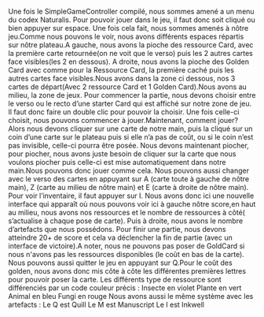 Une fois le SimpleGameController compilé, nous sommes amené a un menu du codex Naturalis. Pour pouvoir jouer dans le jeu, il faut donc soit cliqué ou bien appuyer sur espace. Une fois cela fait, nous sommes amenés à nôtre jeu.Comme nous pouvons le voir, nous avons différents espaces répartis sur nôtre plateau.A gauche, nous avons la pioche des ressource Card, avec la première carte retournée(on ne voit que le verso) puis les 2 autres cartes face visibles(les 2 en dessous). A droite, nous avons la pioche des Golden Card avec comme pour la Ressource Card, la première caché puis les autres cartes face visibles.Nous avons dans la zone ci dessous, nos 3 cartes de départ(Avec 2 ressource Card et 1 Golden Card).Nous avons au milieu, la zone de jeux. Pour commencer la partie, nous devons choisir entre le verso ou le recto d’une starter Card qui est affiché sur notre zone de jeu. Il faut donc faire un double clic pour pouvoir la choisir. Une fois celle-ci choisit, nous pouvons commencer à jouer.Maintenant, comment jouer? Alors nous devons cliquer sur une carte de notre main, puis la cliqué sur un coin d’une carte sur le plateau puis si elle n’a pas de coût, ou si le coin n’est pas invisible, celle-ci pourra être posée. Nous devons maintenant piocher, pour piocher, nous avons juste besoin de cliquer sur la carte que nous voulons piocher puis celle-ci est mise automatiquement dans notre main.Nous pouvons donc jouer comme cela. Nous pouvons aussi changer avec le verso des cartes en appuyant sur A (carte toute à gauche de nôtre main), Z (carte au milieu de nôtre main) et E (carte à droite de nôtre main). Pour voir l’inventaire, il faut appuyer sur I. Nous avons donc ici une nouvelle interface qui apparaît où nous pouvons voir ici à gauche nôtre score,en haut au milieu, nous avons nos ressources et le nombre de ressources à côté( s’actualise à chaque pose de carte). Puis à droite, nous avons le nombre d’artefacts que nous possédons. Pour finir une partie, nous devons atteindre 20+ de score et cela va déclencher la fin de partie (avec un interface de victoire).A noter, nous ne pouvons pas poser de GoldCard si nous n'avons pas les ressources disponibles (le coût en bas de la carte). Nous pouvons aussi quitter le jeu en appuyant sur Q.Pour le coût des golden, nous avons donc mis côte à côte les différentes premières lettres pour pouvoir poser la carte.
Les différents type de ressource sont différenciés par un code couleur précis : 
Insecte en violet
Plante en vert
Animal en bleu
Fungi en rouge
	Nous avons aussi le même système avec les artefacts : 
Le Q est Quill
Le M est Manuscript
Le I est Inkwell
